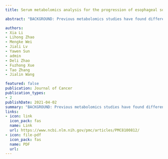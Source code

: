 ```yaml
---
title: Serum metabolomics analysis for the progression of esophageal squamous cell carcinoma

abstract: "BACKGROUND: Previous metabolomics studies have found differences in metabolic characteristics between the healthy and ESCC patients. However, few of these studies concerned the whole process of the progression of ESCC. This study aims to explore serum metabolites associated with the progression of ESCC. METHODS: Serum samples from 653 participants (305 normal, 77 esophagitis, 228 LGD, and 43 HGD/ESCC) were examined by ultra-high performance liquid chromatography quadruple time-of-flight mass spectrometry (UHPLC-QTOF/MS). Principal component analysis (PCA) was first applied to obtain an overview of the clustering trend for the multidimensional data. Fuzzy c-means (FCM) clustering was then used to screen metabolites with a changing tendency in the progression of ESCC. Univariate ordinal logistic regression analysis and multiple ordinal logistic regression analysis were applied to …"

authors:
- Xia Li
- Lihong Zhao
- Mengke Wei
- Jiali Lv
- Yawen Sun
- admin
- Deli Zhao
- Fuzhong Xue
- Tao Zhang
- Jialin Wang

featured: false
publication: Journal of Cancer
publication_types:
- 2
publishDate: 2021-04-02
summary: "BACKGROUND: Previous metabolomics studies have found differences in metabolic characteristics between the healthy and ESCC patients. However, few of these studies concerned the whole process of the progression of ESCC. This study aims to explore serum metabolites associated with the progression of ESCC. METHODS: Serum samples from 653 participants (305 normal, 77 esophagitis, 228 LGD, and 43 HGD/ESCC) were examined by ultra-high performance liquid chromatography quadruple time-of-flight mass spectrometry (UHPLC-QTOF/MS). Principal component analysis (PCA) was first applied to obtain an overview of the clustering trend for the multidimensional data. Fuzzy c-means (FCM) clustering was then used to screen metabolites with a changing tendency in the progression of ESCC. Univariate ordinal logistic regression analysis and multiple ordinal logistic regression analysis were applied to …"
links:
- icon: link
  icon_pack: fas
  name: Link
  url: https://www.ncbi.nlm.nih.gov/pmc/articles/PMC8100812/
- icon: file-pdf
  icon_pack: fas
  name: PDF
  url: 
---
```

